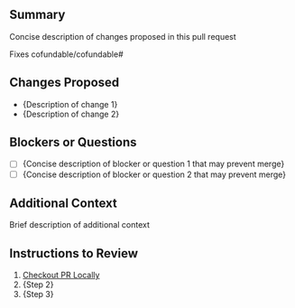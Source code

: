 ## Summary

Concise description of changes proposed in this pull request

Fixes cofundable/cofundable#

## Changes Proposed

- {Description of change 1}
- {Description of change 2}

## Blockers or Questions

- [ ] {Concise description of blocker or question 1 that may prevent merge}
- [ ] {Concise description of blocker or question 2 that may prevent merge}

## Additional Context

Brief description of additional context

## Instructions to Review

1. [Checkout PR Locally](https://docs.github.com/en/github/collaborating-with-pull-requests/reviewing-changes-in-pull-requests/checking-out-pull-requests-locally)
1. {Step 2}
1. {Step 3}
